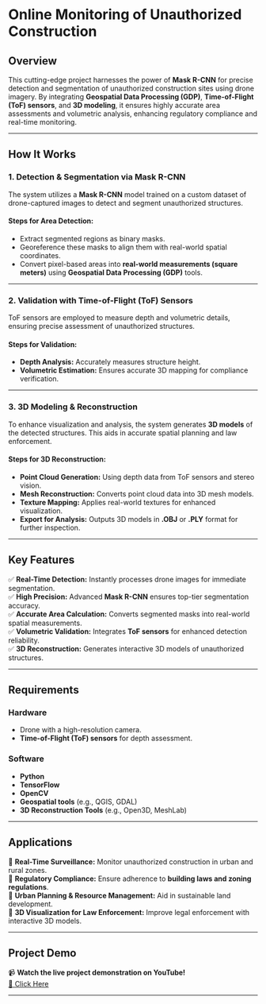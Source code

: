 # **Online Monitoring of Unauthorized Construction**  

## **Overview**  
This cutting-edge project harnesses the power of **Mask R-CNN** for precise detection and segmentation of unauthorized construction sites using drone imagery. By integrating **Geospatial Data Processing (GDP)**, **Time-of-Flight (ToF) sensors**, and **3D modeling**, it ensures highly accurate area assessments and volumetric analysis, enhancing regulatory compliance and real-time monitoring.  

---

## **How It Works**  

### **1. Detection & Segmentation via Mask R-CNN**  
The system utilizes a **Mask R-CNN** model trained on a custom dataset of drone-captured images to detect and segment unauthorized structures.  

#### **Steps for Area Detection:**  
- Extract segmented regions as binary masks.  
- Georeference these masks to align them with real-world spatial coordinates.  
- Convert pixel-based areas into **real-world measurements (square meters)** using **Geospatial Data Processing (GDP)** tools.  

---

### **2. Validation with Time-of-Flight (ToF) Sensors**  
ToF sensors are employed to measure depth and volumetric details, ensuring precise assessment of unauthorized structures.  

#### **Steps for Validation:**  
- **Depth Analysis:** Accurately measures structure height.  
- **Volumetric Estimation:** Ensures accurate 3D mapping for compliance verification.  

---

### **3. 3D Modeling & Reconstruction**  
To enhance visualization and analysis, the system generates **3D models** of the detected structures. This aids in accurate spatial planning and law enforcement.  

#### **Steps for 3D Reconstruction:**  
- **Point Cloud Generation:** Using depth data from ToF sensors and stereo vision.  
- **Mesh Reconstruction:** Converts point cloud data into 3D mesh models.  
- **Texture Mapping:** Applies real-world textures for enhanced visualization.  
- **Export for Analysis:** Outputs 3D models in **.OBJ** or **.PLY** format for further inspection.  

---

## **Key Features**  
✅ **Real-Time Detection:** Instantly processes drone images for immediate segmentation.  
✅ **High Precision:** Advanced **Mask R-CNN** ensures top-tier segmentation accuracy.  
✅ **Accurate Area Calculation:** Converts segmented masks into real-world spatial measurements.  
✅ **Volumetric Validation:** Integrates **ToF sensors** for enhanced detection reliability.  
✅ **3D Reconstruction:** Generates interactive 3D models of unauthorized structures.  

---

## **Requirements**  

### **Hardware**  
- Drone with a high-resolution camera.  
- **Time-of-Flight (ToF) sensors** for depth assessment.  

### **Software**  
- **Python**  
- **TensorFlow**  
- **OpenCV**  
- **Geospatial tools** (e.g., QGIS, GDAL)  
- **3D Reconstruction Tools** (e.g., Open3D, MeshLab)  

---

## **Applications**  
📍 **Real-Time Surveillance:** Monitor unauthorized construction in urban and rural zones.  
📍 **Regulatory Compliance:** Ensure adherence to **building laws and zoning regulations**.  
📍 **Urban Planning & Resource Management:** Aid in sustainable land development.  
📍 **3D Visualization for Law Enforcement:** Improve legal enforcement with interactive 3D models.  

---

## **Project Demo**  
📹 **Watch the live project demonstration on YouTube!**  
[🔗 Click Here](https://youtu.be/7WgU7KTvziM?si=B-wP0uKzuABVj1Sc)  

---
